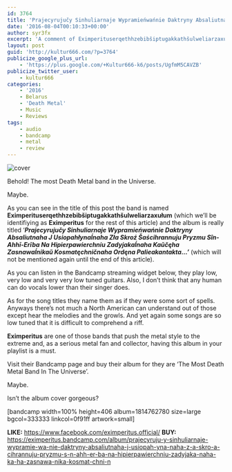 ```yaml
---
id: 3764
title: 'Prajecyrujučy Sinhuliarnaje Wypramieńwańnie Daktryny Absaliutnaha J Usiopahłynaĺnaha Zła Skroź Šaścihrannuju Pryzmu Sîn​-​Ahhī​-​Erība Na Hipierpawierchniu Zadyjakaĺnaha Kaŭčęha Zasnawaĺnikaŭ Kosmatęchničnaha Ordęna Palieakantakta​.​.​. by Eximperituserqethhzebibšiptugakkathšulweliarzaxułum &#8211; A Comment'
date: '2016-08-04T00:10:33+00:00'
author: syr3fx
excerpt: 'A comment of Eximperituserqethhzebibšiptugakkathšulweliarzaxułum''s Prajecyrujučy Sinhuliarnaje Wypramieńwańnie Daktryny Absaliutnaha J Usiopahłynaĺnaha Zła Skroź Šaścihrannuju Pryzmu Sîn​-​Ahhī​-​Erība Na Hipierpawierchniu Zadyjakaĺnaha Kaŭčęha Zasnawaĺnikaŭ Kosmatęchničnaha Ordęna Palieakantakta​.​.​. album (2016).'
layout: post
guid: 'http://kultur666.com/?p=3764'
publicize_google_plus_url:
    - 'https://plus.google.com/+Kultur666-k6/posts/UgfmM5CAVZB'
publicize_twitter_user:
    - kultur666
categories:
    - '2016'
    - Belarus
    - 'Death Metal'
    - Music
    - Reviews
tags:
    - audio
    - bandcamp
    - metal
    - review
---
```


![cover](http://localhost:8080/wp-content/uploads/2016/08/cover.jpg)

Behold! The most Death Metal band in the Universe.

Maybe.

As you can see in the title of this post the band is named **Eximperituserqethhzebibšiptugakkathšulweliarzaxułum** (which we’ll be identifiying as **Eximperitus** for the rest of this article) and the album is really titled ‘***Prajecyrujučy Sinhuliarnaje Wypramieńwańnie Daktryny Absaliutnaha J Usiopahłynaĺnaha Zła Skroź Šaścihrannuju Pryzmu Sîn-Ahhī-Erība Na Hipierpawierchniu Zadyjakaĺnaha Kaŭčęha Zasnawaĺnikaŭ Kosmatęchničnaha Ordęna Palieakantakta…’*** (which will not be mentioned again until the end of this article).

As you can listen in the Bandcamp streaming widget below, they play low, very low and very very low tuned guitars. Also, I don’t think that any human can do vocals lower than their singer does.

As for the song titles they name them as if they were some sort of spells. Anyways there’s not much a North American can understand out of those except hear the melodies and the growls. And yet again some songs are so low tuned that it is difficult to comprehend a riff.

**Eximperitus** are one of those bands that push the metal style to the extreme and, as a serious metal fan and collector, having this album in your playlist is a must.

Visit their Bandcamp page and buy their album for they are ‘The Most Death Metal Band In The Universe’.

Maybe.

Isn’t the album cover gorgeous?

\[bandcamp width=100% height=406 album=1814762780 size=large bgcol=333333 linkcol=0f91ff artwork=small\]

**LIKE:** <https://www.facebook.com/eximperitus.official/>
**BUY:** <https://eximperitus.bandcamp.com/album/prajecyruju-y-sinhuliarnaje-wypramie-wa-nie-daktryny-absaliutnaha-j-usiopah-yna-naha-z-a-skro-a-cihrannuju-pryzmu-s-n-ahh-er-ba-na-hipierpawierchniu-zadyjaka-naha-ka-ha-zasnawa-nika-kosmat-chni-n>